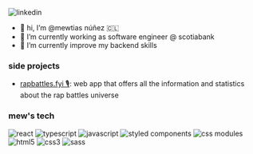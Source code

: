![linkedin](https://img.shields.io/badge/-mewtias-blue?style=flat-square&logo=Linkedin&logoColor=white&link=https://www.linkedin.com/in/matinunez/)

- 👋 hi, I’m @mewtias núñez 🇨🇱
- 🔭 I’m currently working as software engineer @ scotiabank
- 🌱 I’m currently improve my backend skills

### side projects
- [rapbattles.fyi 🎙️](https://rapbattles.fyi): web app that offers all the information and statistics about the rap battles universe

### mew's tech
![react](https://img.shields.io/badge/React-red?style=flat-square&logo=react&color=61DAFB&logoColor=white)
![typescript](https://img.shields.io/badge/TypeScript-red?style=flat-square&logo=typescript&color=3178C6&logoColor=white)
![javascript](https://img.shields.io/badge/JavaScript-red?style=flat-square&logo=javascript&color=F7DF1E&logoColor=222)
![styled components](https://img.shields.io/badge/Styled%20Components-red?style=flat-square&logo=styled-components&color=2a3c44)
![css modules](https://img.shields.io/badge/CSS%20Modules-black?style=flat-square&logo=css-modules)
![html5](https://img.shields.io/badge/HTML5-red?style=flat-square&logo=html5&color=FF7900&logoColor=white)
![css3](https://img.shields.io/badge/CSS3-blue?style=flat-square&logo=css3)
![sass](https://img.shields.io/badge/SASS-red?style=flat-square&logo=sass&color=cd6799&logoColor=white)
